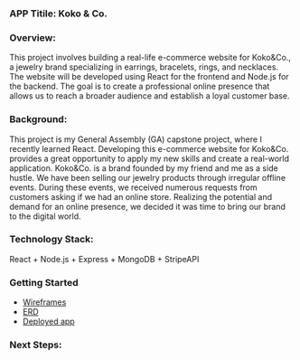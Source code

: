 ### APP Titile: Koko & Co.

### Overview: 
This project involves building a real-life e-commerce website for Koko&Co., a jewelry brand specializing in earrings, bracelets, rings, and necklaces. The website will be developed using React for the frontend and Node.js for the backend. The goal is to create a professional online presence that allows us to reach a broader audience and establish a loyal customer base.

### Background:
This project is my General Assembly (GA) capstone project, where I recently learned React. Developing this e-commerce website for Koko&Co. provides a great opportunity to apply my new skills and create a real-world application. Koko&Co. is a brand founded by my friend and me as a side hustle. We have been selling our jewelry products through irregular offline events. During these events, we received numerous requests from customers asking if we had an online store. Realizing the potential and demand for an online presence, we decided it was time to bring our brand to the digital world.

### Technology Stack: 
React + Node.js + Express + MongoDB + StripeAPI

### Getting Started
- 	[Wireframes](https://www.figma.com/design/Qdc4oj0InVHO1fayzd2j9i/GA_Project4%EF%BC%9A-Jewellery-E-commerce-website?node-id=0-1&t=wzI68T7lBrJA6sby-1)
- 	[ERD](https://miro.com/welcomeonboard/MHpxbGtwTWFCNENCbkZpcEpPeHV4ZjlIdDVwRzdmMFlhbDExTDNydXl2MUpPWXJJelVqT2l3anNnOHc5WW9pVXwzMDc0NDU3MzQ3NTgxOTY0ODMyfDI=?share_link_id=254373635289)
- 	[Deployed app](https://kokoandco.onrender.com)

### Next Steps: